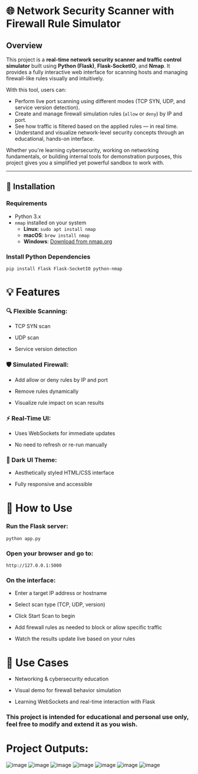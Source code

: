 # 🌐 Network Security Scanner with Firewall Rule Simulator

## Overview

This project is a **real-time network security scanner and traffic control simulator** built using **Python (Flask)**, **Flask-SocketIO**, and **Nmap**. It provides a fully interactive web interface for scanning hosts and managing firewall-like rules visually and intuitively.

With this tool, users can:

- Perform live port scanning using different modes (TCP SYN, UDP, and service version detection).
- Create and manage firewall simulation rules (`allow` or `deny`) by IP and port.
- See how traffic is filtered based on the applied rules — in real time.
- Understand and visualize network-level security concepts through an educational, hands-on interface.

Whether you're learning cybersecurity, working on networking fundamentals, or building internal tools for demonstration purposes, this project gives you a simplified yet powerful sandbox to work with.

---

## 🔧 Installation

### Requirements

- Python 3.x
- `nmap` installed on your system  
  - **Linux**: `sudo apt install nmap`  
  - **macOS**: `brew install nmap`  
  - **Windows**: [Download from nmap.org](https://nmap.org/download.html)

### Install Python Dependencies

`pip install Flask Flask-SocketIO python-nmap`

# 💡 Features
### 🔍 Flexible Scanning:

- TCP SYN scan

- UDP scan

- Service version detection

### 🛡️ Simulated Firewall:

- Add allow or deny rules by IP and port

- Remove rules dynamically

- Visualize rule impact on scan results

### ⚡ Real-Time UI:

- Uses WebSockets for immediate updates

- No need to refresh or re-run manually

### 🌙 Dark UI Theme:

- Aesthetically styled HTML/CSS interface

- Fully responsive and accessible

# 🚀 How to Use
### Run the Flask server:

`python app.py`

### Open your browser and go to:

`http://127.0.0.1:5000`

### On the interface:

- Enter a target IP address or hostname

- Select scan type (TCP, UDP, version)

- Click Start Scan to begin

- Add firewall rules as needed to block or allow specific traffic

- Watch the results update live based on your rules

# 🎯 Use Cases
- Networking & cybersecurity education

- Visual demo for firewall behavior simulation

- Learning WebSockets and real-time interaction with Flask


### This project is intended for educational and personal use only, feel free to modify and extend it as you wish.

# Project Outputs:
![image](https://github.com/user-attachments/assets/835452ad-53fe-4a72-95fb-2d10ef137244)
![image](https://github.com/user-attachments/assets/ed408bd8-2899-46ca-8602-b859de911bfe)
![image](https://github.com/user-attachments/assets/49be1d39-80d7-42fe-aebe-13d4cb53d3bb)
![image](https://github.com/user-attachments/assets/07933a1b-165b-4cea-849f-f09c5c352c77)
![image](https://github.com/user-attachments/assets/79158ad0-aad9-4f6c-84ff-d94dbcddc1f8)
![image](https://github.com/user-attachments/assets/34830946-a0d8-4aa3-b48e-ab47cb8dab94)
![image](https://github.com/user-attachments/assets/2d6fa1e7-99c5-4385-b029-829c15bc797a)









